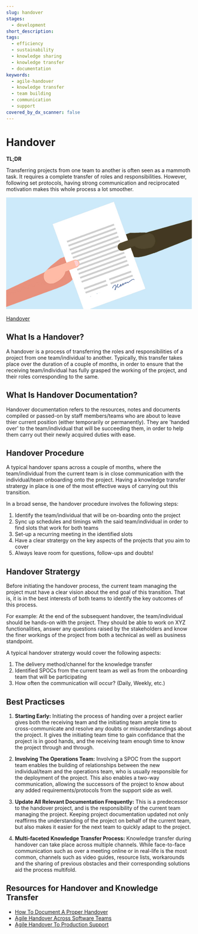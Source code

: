 ```yaml
---
slug: handover
stages:
  - development
short_description: 
tags:
  - efficiency
  - sustainability
  - knowledge sharing
  - knowledge transfer
  - documentation
keywords:
  - agile-handover
  - knowledge transfer
  - team building
  - communication
  - support 
covered_by_dx_scanner: false
---
```


# Handover

**TL;DR**

Transferring projects from one team to another is often seen as a mammoth task.  It requires a complete transfer of roles and responsibilities. However, following set protocols, having strong communication and reciprocated motivation makes this whole process a lot smoother.

![Handover](/files/project_handover.jpg)

[Handover](/files/project_handover.jpg)


## What Is a Handover?

A handover is a process of transferring the roles and responsibilities of a project from one team/individual to another. Typically, this transfer takes place over the duration of a couple of months, in order to ensure that the receiving team/individual has fully grasped the working of the project, and their roles corresponding to the same. 

## What Is Handover Documentation?

Handover documentation refers to the resources, notes and documents compiled or passed-on by staff members/teams who are about to leave thier current position (either temporarily or permanently). They are 'handed over' to the team/individual that will be succeeding them, in order to help them carry out their newly acquired duties with ease.

## Handover Procedure

A typical handover spans across a couple of months, where the team/individual from the current team is in close communication with the individual/team onboarding onto the project. Having a knowledge transfer stratergy in place is one of the most effective ways of carrying out this transition.

In a broad sense, the handover procedure involves the following steps:
1. Identify the team/individual that will be on-boarding onto the project
2. Sync up schedules and timings with the said team/individual in order to find slots that work for both teams
3. Set-up a recurring meeting in the identified slots
4. Have a clear stratergy on the key aspects of the projects that you aim to cover
5. Always leave room for questions, follow-ups and doubts!

## Handover Stratergy

Before initiating the handover process, the current team managing the project must have a clear vision about the end goal of this transition. That is, it is in the best interests of both teams to identify the key outcomes of this process.

For example: At the end of the subsequent handover, the team/individual should be hands-on with the project. They should be able to work on XYZ functionalities, answer any questions raised by the stakeholders and know the finer workings of the project from both a technical as well as business standpoint.

A typical handover stratergy would cover the following aspects:
1. The delivery method/channel for the knowledge transfer
2. Identified SPOCs from the current team as well as from the onboarding team that will be participating
3. How often the communication will occur? (Daily, Weekly, etc.)

## Best Practicses

1. __Starting Early:__ Initiating the process of handing over a project earlier gives both the receiving team and the initiating team ample time to cross-communicate and resolve any doubts or misunderstandings about the project. It gives the initiating team time to gain confidance that the project is in good hands, and the receiving team enough time to know the project through and through.

2. __Involving The Operations Team:__ Involving a SPOC from the support team enables the building of relationships between the new individual/team and the operations team, who is usually responsible for the deployment of the project. This also enables a two-way communication, allowing the successors of the project to know about any added requirements/protocols from the support side as well.

3. __Update All Relevant Documentation Frequently:__ This is a predecessor to the handover project, and is the responsibility of the current team managing the project. Keeping project documentation updated not only reaffirms the understanding of the project on behalf of the current team, but also makes it easier for the next team to quickly adapt to the project.

4. __Multi-faceted Knowledge Transfer Process:__ Knowledge transfer during handover can take place across multiple channels. While face-to-face communication such as over a meeting online or in real-life is the most common, channels such as video guides, resource lists, workarounds and the sharing of previous obstacles and their corresponding solutions aid the process multifold.


## Resources for Handover and Knowledge Transfer

- [How To Document A Proper Handover](https://www.exponentiallydigital.com/agile-handover/)
- [Agile Handover Across Software Teams](https://www.researchgate.net/publication/256293238_Is_there_an_Agile_Handover_An_Empirical_Study_of_Documentation_and_Project_Handover_Practices_Across_Agile_Software_Teams)
- [Agile Handover To Production Support](https://kingsinsight.com/2011/02/10/agile-documentation-handover-to-production-support/)